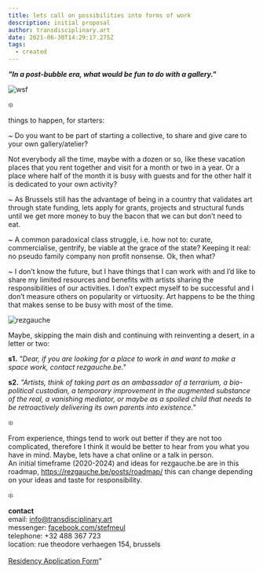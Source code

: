 ```yaml
---
title: lets call on possibilities into forms of work
description: initial proposal
author: transdisciplinary.art
date: 2021-06-30T14:29:17.275Z
tags:
  - created
---
```

***"In a post-bubble era, what would be fun to do with a gallery."***

![wsf](/static/img/img_20210603_104647-copy.jpg "wsf")

፨

things to happen, for starters:

~ Do you want to be part of starting a collective, to share and give care to your own gallery/atelier? 

Not everybody all the time, maybe with a dozen or so, like these vacation places that you rent together and visit for a month or two in a year. Or a place where half of the month it is busy with guests and for the other half it is dedicated to your own activity?

~ As Brussels still has the advantage of being in a country that validates art through state funding, lets apply for grants, projects and structural funds until we get more money to buy the bacon that we can but don’t need to eat.

~ A common paradoxical class struggle, i.e. how not to: curate, commercialise, gentrify, be viable at the grace of the state? Keeping it real: no pseudo family company non profit nonsense. Ok, then what?

~ I don’t know the future, but I have things that I can work with and I’d like to share my limited resources and benefits with artists sharing the responsibilities of our activities. I don’t expect myself to be successful and I don’t measure others on popularity or virtuosity. Art happens to be the thing that makes sense to be busy with most of the time. 

![rezgauche](/static/img/rezgauche-copy.jpg "rg")

Maybe, skipping the main dish and continuing with reinventing a desert, in a letter or two: 

**s1.** *"Dear, if you are looking for a place to work in and want to make a space work, contact rezgauche.be."* 

**s2.** *"Artists, think of taking part as an ambassador of a terrarium, a bio-political custodian, a temporary improvement in the augmented substance of the real, a vanishing mediator, or maybe as a spoiled child that needs to be retroactively delivering its own parents into existence."*

፨

From experience, things tend to work out better if they are not too complicated, therefore I think it would be better to hear from you what you have in mind. Maybe, lets have a chat online or a talk in person.\
An initial timeframe (2020-2024) and ideas for rezgauche.be are in this roadmap, <https://rezgauche.be/posts/roadmap/> this can change depending on your ideas and taste for responsibility.

፨

**contact** \
email: [info@transdisciplinary.art](mailto:info@transdisciplinary.art)\
messenger: [facebook.com/stefmeul](https://www.facebook.com/stefmeul)\
telephone: +32 488 367 723\
location: rue theodore verhaegen 154, brussels\
\
<a href="https://framaforms.org/artist-residency-application-1625905255">Residency Application Form</a>"